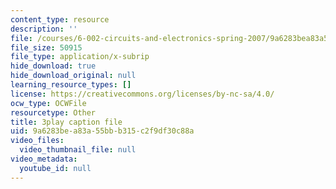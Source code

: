 ```yaml
---
content_type: resource
description: ''
file: /courses/6-002-circuits-and-electronics-spring-2007/9a6283bea83a55bbb315c2f9df30c88a_2vHGYdepKLw.vtt
file_size: 50915
file_type: application/x-subrip
hide_download: true
hide_download_original: null
learning_resource_types: []
license: https://creativecommons.org/licenses/by-nc-sa/4.0/
ocw_type: OCWFile
resourcetype: Other
title: 3play caption file
uid: 9a6283be-a83a-55bb-b315-c2f9df30c88a
video_files:
  video_thumbnail_file: null
video_metadata:
  youtube_id: null
---
```

